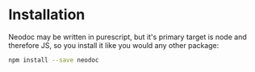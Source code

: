 # Installation

Neodoc may be written in purescript, but it's primary target is node and
therefore JS, so you install it like you would any other package:

```bash
npm install --save neodoc
```
